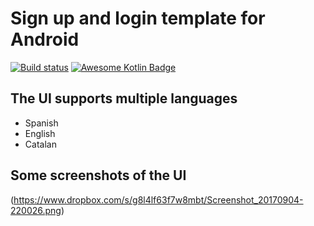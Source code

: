 # Sign up and login template for Android
[![Build status](https://img.shields.io/travis/request/request/master.svg?style=flat-square)](https://travis-ci.org/request/request)
[![Awesome Kotlin Badge](https://kotlin.link/awesome-kotlin.svg)](https://github.com/KotlinBy/awesome-kotlin)

## The UI supports multiple languages
- Spanish
- English
- Catalan

## Some screenshots of the UI
(https://www.dropbox.com/s/g8l4lf63f7w8mbt/Screenshot_20170904-220026.png)

